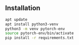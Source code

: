 ## Installation

```bash
apt update
apt install python3-venv
python3 -m venv pytorch-env
source pytorch-env/bin/activate
pip install -r requirements.txt
```
